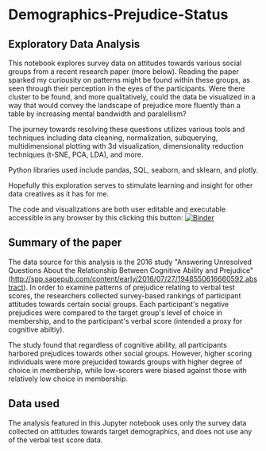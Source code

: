 # Demographics-Prejudice-Status

## Exploratory Data Analysis
This notebook explores survey data on attitudes towards various social groups from a recent research paper (more below).
Reading the paper sparked my curiousity on patterns might be found within these groups, as seen through their perception in the eyes of the participants. Were there cluster to be found, and more qualitatively, could the data be visualized in a way that would convey the landscape of prejudice more fluently than a table by increasing mental bandwidth and paralellism?

The journey towards resolving these questions utilizes various tools and techniques including data cleaning, normalization, subquerying, multidimensional plotting with 3d visualization, dimensionality reduction techniques (t-SNE, PCA, LDA), and more. 

Python libraries used include pandas, SQL, seaborn, and sklearn, and plotly. 

Hopefully this exploration serves to stimulate learning and insight for other data creatives as it has for me.

The code and visualizations are both user editable and executable accessible in any browser by this clicking this button: [![Binder](http://mybinder.org/badge.svg)](http://mybinder.org:/repo/n2itn/demographics-prejudice-status)



## Summary of the paper
The data source for this analysis is the 2016 study "Answering Unresolved Questions About the Relationship Between Cognitive Ability and Prejudice"
(http://spp.sagepub.com/content/early/2016/07/27/1948550616660592.abstract).
In order to examine patterns of prejudice relating to verbal test scores, the researchers collected survey-based rankings of participant attitudes towards certain social groups. Each participant's negative prejudices were compared to the target group's level of choice in membership, and to the participant's verbal score (intended a proxy for cognitive abiltiy). 

The study found that regardless of cognitive ability, all participants harbored prejudices towards other social groups. However, higher scoring individuals were more prejucided towards groups with higher degree of choice in membership, while low-scorers were biased against those with relatively low choice in membership. 


## Data used
The analysis featured in this Jupyter notebook uses only the survey data collected on attitudes towards target demographics, and does not use any of the verbal test score data.
